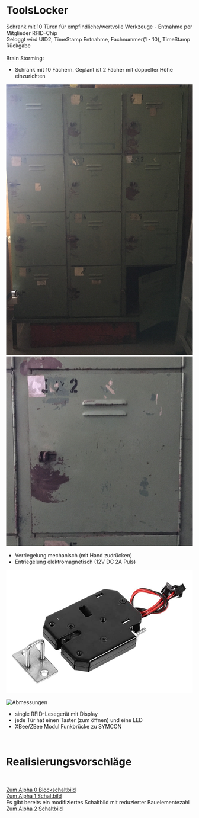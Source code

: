 # ToolsLocker
Schrank mit 10 Türen für empfindliche/wertvolle Werkzeuge - Entnahme per Mitglieder RFID-Chip<br>
Geloggt wird UID2, TimeStamp Entnahme, Fachnummer(1 - 10), TimeStamp Rückgabe
<br><br>
Brain Storming:
- Schrank mit 10 Fächern. Geplant ist 2 Fächer mit doppelter Höhe einzurichten
  
![Locker_1](images/locker_3.png)
![Locker_2](images/locker_2.png)

- Verriegelung mechanisch (mit Hand zudrücken)
- Entriegelung elektromagnetisch (12V DC 2A Puls)

![Lock_1](images/Lock_1.png)

![Abmessungen](doc/Bildschirmfoto%202020-09-07%20um%2012.40.23.png)

- single RFID-Lesegerät mit Display
- jede Tür hat einen Taster (zum öffnen) und eine LED
- XBee/ZBee Modul Funkbrücke zu SYMCON

<br>
<h1>Realisierungsvorschläge</h1> <br>

[Zum Alpha 0 Blockschaltbild](doc/ToolsLockerSchaltung_A0.pdf)<br>
[Zum Alpha 1 Schaltbild](doc/ToolsLockTreiberI2C_SCH.PDF)<br>
Es gibt bereits ein modifiziertes Schaltbild mit reduzierter Bauelementezahl
[Zum Alpha 2 Schaltbild](doc/ToolsLockTreiberI2CLight_SCH.PDF)
